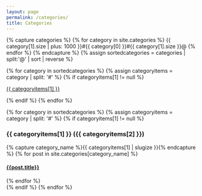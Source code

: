 ```yaml
---
layout: page
permalink: /categories/
title: Categories
---
```


<div>
  <span class="all-categories">
  {% capture categories %}
    {% for category in site.categories %}
      {{ category[1].size | plus: 1000 }}#{{ category[0] }}#{{ category[1].size }}@
    {% endfor %}
  {% endcapture %}
  {% assign sortedcategories = categories | split:'@' | sort | reverse %}

  {% for category in sortedcategories %}
    {% assign categoryitems = category | split: '#' %}
    {% if categoryitems[1] != null %}
      <p>
        <a href="{{site.baseurl}}/categories/#{{ categoryitems[1] | slugize }}">
          {{ categoryitems[1] }}
        </a>
      </p>
    {% endif %}
  {% endfor %}
  </span>
</div>

<div id="archives">
  {% for category in sortedcategories %}
    {% assign categoryitems = category | split: '#' %}
    {% if categoryitems[1] != null %}
      <div class="archive-group">
        <a name="{{ categoryitems[1] | slugize }}"></a>
        <h3 class="category-head">{{ categoryitems[1] }} <span>({{ categoryitems[2] }})</span></h3>
        <div class="category-posts">
        {% capture category_name %}{{ categoryitems[1] | slugize }}{% endcapture %}
        {% for post in site.categories[category_name] %}
        <article class="archive-item">
          <h4>
            <a href="{{ site.baseurl }}{{ post.url }}">
              {{post.title}}
            </a>
          </h4>
        </article>
        {% endfor %}
        </div>
      </div>
    {% endif %}
  {% endfor %}
</div>
